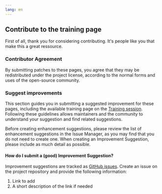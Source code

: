 ```yaml
---
lang: en
---
```


## Contribute to the training page

First of all, thank you for considering contributing. It's people like you that make this a great ressource.
  
### Contributor Agreement

By submitting patches to these pages, you agree that they may be redistributed under the project license, according to the normal forms and uses of the open-source community.

### Suggest improvements

This section guides you in submitting a suggested improvement for these pages, including the available training page on the [Training session](https://iid-ulaval.github.io/service-communaute/pages/formations.html). Following these guidelines allows maintainers and the community to understand your suggestion and find related suggestions.

Before creating enhancement suggestions, please review the list of enhancement suggestions in the Issue Manager, as you may find that you do not need to create one. When creating an Improvement Suggestion, please include as much detail as possible.

#### How do I submit a (good) Improvement Suggestion?

Improvement suggestions are tracked as [GitHub issues](https://guides.github.com/features/issues/). Create an issue on the project repository and provide the following information:
  1. Link to add
  2. A short description of the link if needed
